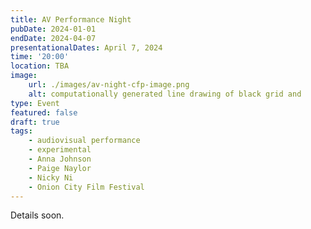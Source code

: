 ```yaml
---
title: AV Performance Night
pubDate: 2024-01-01
endDate: 2024-04-07
presentationalDates: April 7, 2024
time: '20:00'
location: TBA
image:
    url: ./images/av-night-cfp-image.png
    alt: computationally generated line drawing of black grid and
type: Event
featured: false
draft: true
tags:
    - audiovisual performance
    - experimental
    - Anna Johnson
    - Paige Naylor
    - Nicky Ni
    - Onion City Film Festival
---
```


Details soon.
